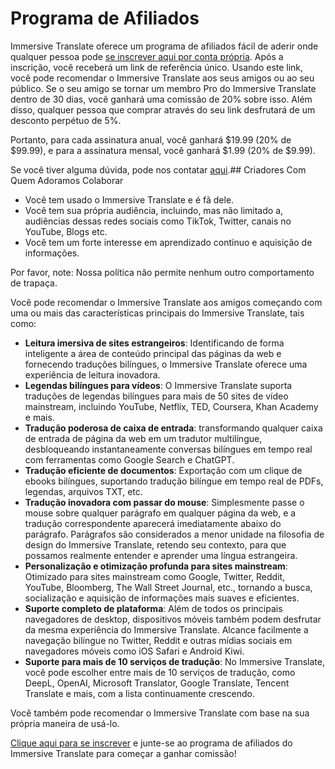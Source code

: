 # Programa de Afiliados

Immersive Translate oferece um programa de afiliados fácil de aderir onde qualquer pessoa pode [se inscrever aqui por conta própria](https://immersive-translate.getrewardful.com). Após a inscrição, você receberá um link de referência único. Usando este link, você pode recomendar o Immersive Translate aos seus amigos ou ao seu público. Se o seu amigo se tornar um membro Pro do Immersive Translate dentro de 30 dias, você ganhará uma comissão de 20% sobre isso. Além disso, qualquer pessoa que comprar através do seu link desfrutará de um desconto perpétuo de 5%.

Portanto, para cada assinatura anual, você ganhará $19.99 (20% de $99.99), e para a assinatura mensal, você ganhará $1.99 (20% de $9.99).

Se você tiver alguma dúvida, pode nos contatar [aqui](https://letterbird.co/immersivetranslate).## Criadores Com Quem Adoramos Colaborar

- Você tem usado o Immersive Translate e é fã dele.
- Você tem sua própria audiência, incluindo, mas não limitado a, audiências dessas redes sociais como TikTok, Twitter, canais no YouTube, Blogs etc.
- Você tem um forte interesse em aprendizado contínuo e aquisição de informações.

Por favor, note: Nossa política não permite nenhum outro comportamento de trapaça.

Você pode recomendar o Immersive Translate aos amigos começando com uma ou mais das características principais do Immersive Translate, tais como:

- **Leitura imersiva de sites estrangeiros**: Identificando de forma inteligente a área de conteúdo principal das páginas da web e fornecendo traduções bilíngues, o Immersive Translate oferece uma experiência de leitura inovadora.
- **Legendas bilíngues para vídeos**: O Immersive Translate suporta traduções de legendas bilíngues para mais de 50 sites de vídeo mainstream, incluindo YouTube, Netflix, TED, Coursera, Khan Academy e mais.
- **Tradução poderosa de caixa de entrada**: transformando qualquer caixa de entrada de página da web em um tradutor multilíngue, desbloqueando instantaneamente conversas bilíngues em tempo real com ferramentas como Google Search e ChatGPT.
- **Tradução eficiente de documentos**: Exportação com um clique de ebooks bilíngues, suportando tradução bilíngue em tempo real de PDFs, legendas, arquivos TXT, etc.
- **Tradução inovadora com passar do mouse**: Simplesmente passe o mouse sobre qualquer parágrafo em qualquer página da web, e a tradução correspondente aparecerá imediatamente abaixo do parágrafo. Parágrafos são considerados a menor unidade na filosofia de design do Immersive Translate, retendo seu contexto, para que possamos realmente entender e aprender uma língua estrangeira.
- **Personalização e otimização profunda para sites mainstream**: Otimizado para sites mainstream como Google, Twitter, Reddit, YouTube, Bloomberg, The Wall Street Journal, etc., tornando a busca, socialização e aquisição de informações mais suaves e eficientes.
- **Suporte completo de plataforma**: Além de todos os principais navegadores de desktop, dispositivos móveis também podem desfrutar da mesma experiência do Immersive Translate. Alcance facilmente a navegação bilíngue no Twitter, Reddit e outras mídias sociais em navegadores móveis como iOS Safari e Android Kiwi.
- **Suporte para mais de 10 serviços de tradução**: No Immersive Translate, você pode escolher entre mais de 10 serviços de tradução, como DeepL, OpenAI, Microsoft Translator, Google Translate, Tencent Translate e mais, com a lista continuamente crescendo.

Você também pode recomendar o Immersive Translate com base na sua própria maneira de usá-lo.

[Clique aqui para se inscrever](https://immersive-translate.getrewardful.com) e junte-se ao programa de afiliados do Immersive Translate para começar a ganhar comissão!